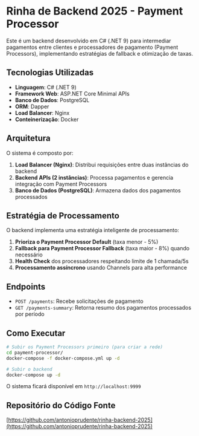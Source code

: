 # Rinha de Backend 2025 - Payment Processor

Este é um backend desenvolvido em C# (.NET 9) para intermediar pagamentos entre clientes e processadores de pagamento (Payment Processors), implementando estratégias de fallback e otimização de taxas.

## Tecnologias Utilizadas

- **Linguagem**: C# (.NET 9)
- **Framework Web**: ASP.NET Core Minimal APIs
- **Banco de Dados**: PostgreSQL
- **ORM**: Dapper
- **Load Balancer**: Nginx
- **Conteinerização**: Docker

## Arquitetura

O sistema é composto por:

1. **Load Balancer (Nginx)**: Distribui requisições entre duas instâncias do backend
2. **Backend APIs (2 instâncias)**: Processa pagamentos e gerencia integração com Payment Processors
3. **Banco de Dados (PostgreSQL)**: Armazena dados dos pagamentos processados

## Estratégia de Processamento

O backend implementa uma estratégia inteligente de processamento:

1. **Prioriza o Payment Processor Default** (taxa menor - 5%)
2. **Fallback para Payment Processor Fallback** (taxa maior - 8%) quando necessário
3. **Health Check** dos processadores respeitando limite de 1 chamada/5s
4. **Processamento assíncrono** usando Channels para alta performance

## Endpoints

- `POST /payments`: Recebe solicitações de pagamento
- `GET /payments-summary`: Retorna resumo dos pagamentos processados por período

## Como Executar

```bash
# Subir os Payment Processors primeiro (para criar a rede)
cd payment-processor/
docker-compose -f docker-compose.yml up -d

# Subir o backend
docker-compose up -d
```

O sistema ficará disponível em `http://localhost:9999`

## Repositório do Código Fonte

[https://github.com/antonioprudente/rinha-backend-2025](https://github.com/antonioprudente/rinha-backend-2025)
